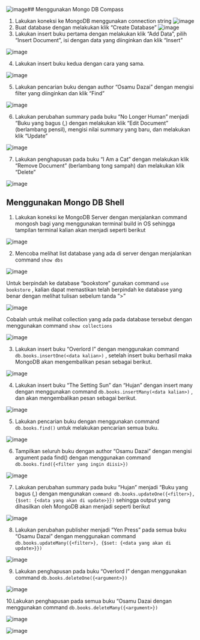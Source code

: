![image](https://github.com/asyamadil2/integrative_programming_practicum/assets/107811435/15c40770-01e1-4f7f-b943-845a1c114d79)## Menggunakan Mongo DB Compass

1. Lakukan koneksi ke MongoDB menggunakan connection string
![image](https://github.com/asyamadil2/integrative_programming_practicum/assets/107811435/af5eef16-91c1-4f30-a025-353650d08b3c)
2. Buat database dengan melakukan klik “Create Database”
![image](https://github.com/asyamadil2/integrative_programming_practicum/assets/107811435/d2eb62fb-2fce-4ed8-8d27-059ea235bccf)
3. Lakukan insert buku pertama dengan melakukan klik “Add Data”, pilih “Insert Document”, isi dengan data yang diinginkan dan klik “Insert”
   
![image](https://github.com/asyamadil2/integrative_programming_practicum/assets/107811435/e545db2c-39c3-4e6b-ab09-96c440436974)

4. Lakukan insert buku kedua dengan cara yang sama.

![image](https://github.com/asyamadil2/integrative_programming_practicum/assets/107811435/5755cf1d-6cf6-4b65-8784-bf6ef8dce0e0)

5. Lakukan pencarian buku dengan author “Osamu Dazai” dengan mengisi filter yang diinginkan dan klik “Find”
  
![image](https://github.com/asyamadil2/integrative_programming_practicum/assets/107811435/09b76176-d1dc-409c-8fc3-2f20e37bd0d9)

6. Lakukan perubahan summary pada buku “No Longer Human” menjadi “Buku yang
bagus (<NAMA>,<NIM>) dengan melakukan klik “Edit Document” (berlambang
pensil), mengisi nilai summary yang baru, dan melakukan klik “Update”

![image](https://github.com/asyamadil2/integrative_programming_practicum/assets/107811435/f8ad88a6-97d5-4d5a-a19c-be862183283c)

7. Lakukan penghapusan pada buku “I Am a Cat” dengan melakukan klik “Remove
Document” (berlambang tong sampah) dan melakukan klik “Delete”

![image](https://github.com/asyamadil2/integrative_programming_practicum/assets/107811435/585e3d4f-6473-468b-a0d9-198bbf9bd6af)

## Menggunakan Mongo DB Shell

1. Lakukan koneksi ke MongoDB Server dengan menjalankan command mongosh bagi
yang menggunakan terminal build in OS sehingga tampilan terminal kalian akan
menjadi seperti berikut

![image](https://github.com/asyamadil2/integrative_programming_practicum/assets/107811435/451061be-687d-41bc-adb0-ca9a3e21654d)

2. Mencoba melihat list database yang ada di server dengan menjalankan command
`show dbs`

![image](https://github.com/asyamadil2/integrative_programming_practicum/assets/107811435/59bf81e0-174c-42ed-94b4-ccaa68d608a4)

Untuk berpindah ke database “bookstore” gunakan command `use bookstore` , kalian
dapat memastikan telah berpindah ke database yang benar dengan melihat tulisan
sebelum tanda “>”

![image](https://github.com/asyamadil2/integrative_programming_practicum/assets/107811435/574220da-badf-46f0-98e1-05c4b9090915)

Cobalah untuk melihat collection yang ada pada database tersebut dengan
menggunakan command `show collections`

![image](https://github.com/asyamadil2/integrative_programming_practicum/assets/107811435/7bd0db11-d6be-423e-9e24-6622d6e322c4)

3. Lakukan insert buku “Overlord I” dengan menggunakan command
`db.books.insertOne(<data kalian>)` , setelah insert buku berhasil maka MongoDB akan
mengembalikan pesan sebagai berikut.

![image](https://github.com/asyamadil2/integrative_programming_practicum/assets/107811435/a8352e98-b11c-442b-8e3c-aa84a894620c)

4. Lakukan insert buku “The Setting Sun” dan “Hujan” dengan insert many dengan
menggunakan command `db.books.insertMany(<data kalian>)` , dan akan mengembalikan pesan sebagai berikut.

![image](https://github.com/asyamadil2/integrative_programming_practicum/assets/107811435/41e83de3-7160-427a-8d24-8237aa8633d9)

5. Lakukan pencarian buku dengan menggunakan command `db.books.find()` untuk
melakukan pencarian semua buku.

![image](https://github.com/asyamadil2/integrative_programming_practicum/assets/107811435/3d9a700d-dfaf-4070-9951-659361c5bf49)

6. Tampilkan seluruh buku dengan author “Osamu Dazai” dengan mengisi argument
pada find() dengan menggunakan command `db.books.find({<filter yang ingin
diisi>})`

![image](https://github.com/asyamadil2/integrative_programming_practicum/assets/107811435/03edaa4c-a7e9-4db9-abff-b9b1e3fbff1d)

7. Lakukan perubahan summary pada buku “Hujan” menjadi “Buku yang bagus
(<NAMA>,<NIM>) dengan mengunakan `command db.books.updateOne({<filter>},
{$set: {<data yang akan di update>}})` sehingga output yang dihasilkan oleh MongoDB
akan menjadi seperti berikut

![image](https://github.com/asyamadil2/integrative_programming_practicum/assets/107811435/7f3871c2-0411-48b3-9ed2-d962da19abab)


8. Lakukan perubahan publisher menjadi “Yen Press” pada semua buku “Osamu
Dazai” dengan menggunakan command `db.books.updateMany({<filter>}, {$set: {<data
yang akan di update>}})`

![image](https://github.com/asyamadil2/integrative_programming_practicum/assets/107811435/1f4dc8a1-965c-4443-a8ab-1db15789ff54)

9. Lakukan penghapusan pada buku “Overlord I” dengan menggunakan command
`db.books.deleteOne({<argument>})`

 ![image](https://github.com/asyamadil2/integrative_programming_practicum/assets/107811435/278fcbcd-8d58-46d1-82f7-0bc4d11fa868)

10.Lakukan penghapusan pada semua buku “Osamu Dazai dengan menggunakan
command `db.books.deleteMany({<argument>})` 

![image](https://github.com/asyamadil2/integrative_programming_practicum/assets/107811435/a22f0e79-7b3c-4bb9-a06c-dc638dddb461)

![image](https://github.com/asyamadil2/integrative_programming_practicum/assets/107811435/6122014e-9853-4a07-8115-6fa5eba19134)

